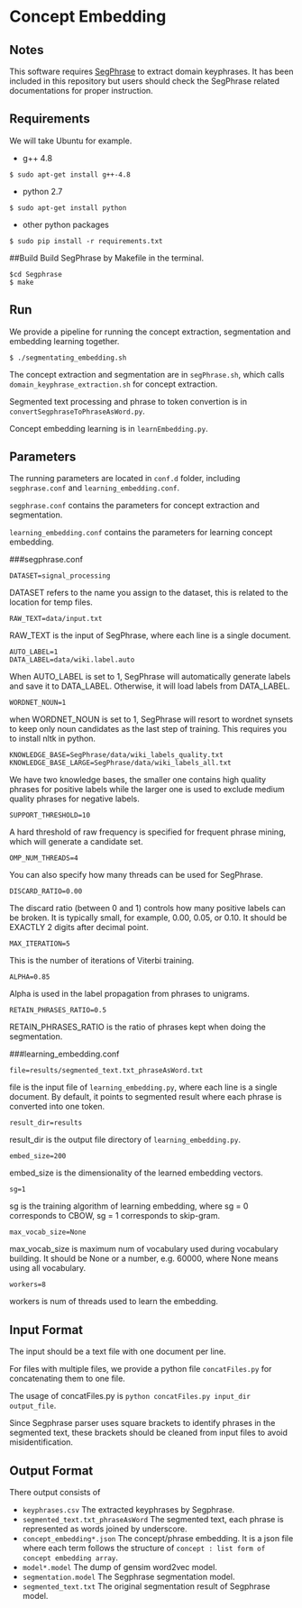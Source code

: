 # Concept Embedding


## Notes

This software requires [SegPhrase](https://github.com/shangjingbo1226/SegPhrase) to extract domain keyphrases. It has been included in this repository but users should check the SegPhrase related documentations for proper instruction.

## Requirements

We will take Ubuntu for example.

* g++ 4.8
```
$ sudo apt-get install g++-4.8
```
* python 2.7
```
$ sudo apt-get install python
```
* other python packages
```
$ sudo pip install -r requirements.txt
```

##Build
Build SegPhrase by Makefile in the terminal.
```
$cd Segphrase
$ make
```

## Run
We provide a pipeline for running the concept extraction, segmentation and embedding learning together.
```
$ ./segmentating_embedding.sh
```
The concept extraction and segmentation are in `segPhrase.sh`, which calls `domain_keyphrase_extraction.sh` for concept extraction.

 Segmented text processing and phrase to token convertion is in `convertSegphraseToPhraseAsWord.py`.

Concept embedding learning is in `learnEmbedding.py`.


## Parameters
The running parameters are located in `conf.d` folder, including `segphrase.conf` and `learning_embedding.conf`. 

`segphrase.conf` contains the parameters for concept extraction and segmentation.

`learning_embedding.conf` contains the parameters for learning concept embedding.

###segphrase.conf
```
DATASET=signal_processing
```
DATASET refers to the name you assign to the dataset, this is related to the location for temp files.
```
RAW_TEXT=data/input.txt
```
RAW_TEXT is the input of SegPhrase, where each line is a single document. 

```
AUTO_LABEL=1
DATA_LABEL=data/wiki.label.auto
```

When AUTO_LABEL is set to 1, SegPhrase will automatically generate labels and
save it to DATA_LABEL. Otherwise, it will load labels from DATA_LABEL.

```
WORDNET_NOUN=1
```

when WORDNET_NOUN is set to 1, SegPhrase will resort to wordnet synsets to keep
only noun candidates as the last step of training. This requires you to install
nltk in python.

```
KNOWLEDGE_BASE=SegPhrase/data/wiki_labels_quality.txt
KNOWLEDGE_BASE_LARGE=SegPhrase/data/wiki_labels_all.txt
```

We have two knowledge bases, the smaller one contains high quality phrases for
positive labels while the larger one is used to exclude medium quality phrases
for negative labels.

```
SUPPORT_THRESHOLD=10
```

A hard threshold of raw frequency is specified for frequent phrase mining, which
will generate a candidate set.

```
OMP_NUM_THREADS=4
```

You can also specify how many threads can be used for SegPhrase.

```
DISCARD_RATIO=0.00
```

The discard ratio (between 0 and 1) controls how many positive labels can be
broken. It is typically small, for example, 0.00, 0.05, or 0.10. It should be
EXACTLY 2 digits after decimal point.

```
MAX_ITERATION=5
```

This is the number of iterations of Viterbi training.

```
ALPHA=0.85
```

Alpha is used in the label propagation from phrases to unigrams.

```
RETAIN_PHRASES_RATIO=0.5
```

RETAIN_PHRASES_RATIO is the ratio of phrases kept when doing the segmentation.

###learning_embedding.conf

```
file=results/segmented_text.txt_phraseAsWord.txt
```

file is the input file of `learning_embedding.py`, where each line is a single document.
By default, it points to segmented result where each phrase is converted into one token.

```
result_dir=results
```

result_dir is the output file directory of `learning_embedding.py`.

```
embed_size=200
```

embed_size is the dimensionality of the learned embedding vectors.

```
sg=1
```

sg is the training algorithm of learning embedding, where sg = 0 corresponds to CBOW, sg = 1 corresponds to skip-gram. 

```
max_vocab_size=None
```

max_vocab_size is maximum num of vocabulary used during vocabulary building. It should be None or a number, e.g. 60000, where None means using all vocabulary.

```
workers=8
```

workers is num of threads used to learn the embedding.



## Input Format
The input should be a text file with one document per line. 

For files with multiple files, we provide a python file `concatFiles.py` for concatenating them to one file.

The usage of concatFiles.py is `python concatFiles.py input_dir output_file`.

Since Segphrase parser uses square brackets to identify phrases in the segmented text, these brackets should be cleaned from input files to avoid misidentification.

## Output Format
There output  consists of
* ```keyphrases.csv```
The extracted keyphrases by Segphrase.
* ```segmented_text.txt_phraseAsWord```
The segmented text, each phrase is represented as words joined by underscore.
* ```concept_embedding*.json```
The concept/phrase embedding. It is a json file where each term follows the structure of ```concept : list form of concept embedding array```.
* ```model*.model```
The dump of gensim word2vec model.
* ```segmentation.model```
The Segphrase segmentation model.
* ```segmented_text.txt```
The original segmentation result of Segphrase model.
